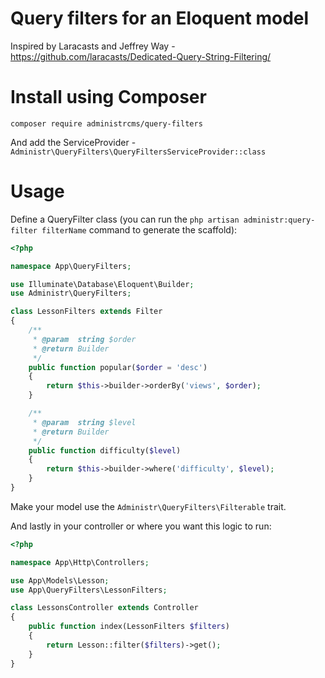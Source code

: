 # Query filters for an Eloquent model

Inspired by Laracasts and Jeffrey Way - https://github.com/laracasts/Dedicated-Query-String-Filtering/

# Install using Composer
`composer require administrcms/query-filters`

And add the ServiceProvider - `Administr\QueryFilters\QueryFiltersServiceProvider::class`

# Usage

Define a QueryFilter class (you can run the `php artisan administr:query-filter filterName` command to generate the scaffold):

```php
<?php

namespace App\QueryFilters;

use Illuminate\Database\Eloquent\Builder;
use Administr\QueryFilters;

class LessonFilters extends Filter 
{
    /**
     * @param  string $order
     * @return Builder
     */
    public function popular($order = 'desc')
    {
        return $this->builder->orderBy('views', $order);
    }

    /**
     * @param  string $level
     * @return Builder
     */
    public function difficulty($level)
    {
        return $this->builder->where('difficulty', $level);
    }
}
```

Make your model use the `Administr\QueryFilters\Filterable` trait.

And lastly in your controller or where you want this logic to run:

```php
<?php

namespace App\Http\Controllers;

use App\Models\Lesson;
use App\QueryFilters\LessonFilters;

class LessonsController extends Controller
{
    public function index(LessonFilters $filters)
    {
        return Lesson::filter($filters)->get();
    }
}
```